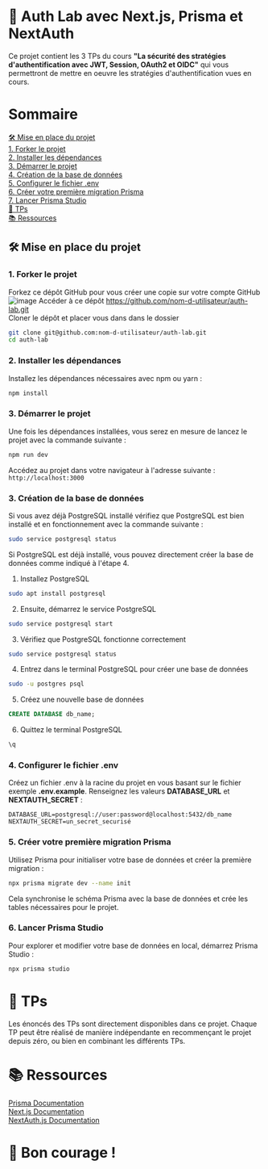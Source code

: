 # 🧪 Auth Lab avec Next.js, Prisma et NextAuth

Ce projet contient les 3 TPs du cours **"La sécurité des stratégies d'authentification avec JWT, Session, OAuth2 et OIDC"** qui vous permettront de mettre en oeuvre les stratégies d'authentification vues en cours.

# Sommaire

[🛠️ Mise en place du projet](#-mise-en-place-du-projet)  
[1. Forker le projet](#1-forker-le-projet)  
[2. Installer les dépendances](#2-installer-les-dépendances)  
[3. Démarrer le projet](#3-démarrer-le-projet)  
[4. Création de la base de données](#4-création-de-la-base-de-données)  
[5. Configurer le fichier .env](#5-configurer-le-fichier-env)  
[6. Créer votre première migration Prisma](#6-créer-votre-première-migration-prisma)  
[7. Lancer Prisma Studio](#7-lancer-prisma-studio)  
[📄 TPs](#-tps)  
[📚 Ressources](#-ressources)  

## 🛠️ Mise en place du projet

### 1. **Forker le projet**

Forkez ce dépôt GitHub pour vous créer une copie sur votre compte GitHub  
![image](https://github.com/user-attachments/assets/3bee487e-f515-478f-9464-33ab7f975979)
Accéder à ce dépôt https://github.com/nom-d-utilisateur/auth-lab.git  
Cloner le dépôt et placer vous dans dans le dossier

```bash
git clone git@github.com:nom-d-utilisateur/auth-lab.git
cd auth-lab
```

### 2. Installer les dépendances

Installez les dépendances nécessaires avec npm ou yarn :

```bash
npm install
```

### 3. Démarrer le projet

Une fois les dépendances installées, vous serez en mesure de lancez le projet avec la commande suivante :

```bash
npm run dev
```

Accédez au projet dans votre navigateur à l'adresse suivante : `http://localhost:3000`

### 3. Création de la base de données

Si vous avez déjà PostgreSQL installé vérifiez que PostgreSQL est bien installé et en fonctionnement avec la commande suivante :

```bash
sudo service postgresql status
```

Si PostgreSQL est déjà installé, vous pouvez directement créer la base de données comme indiqué à l'étape 4.

1. Installez PostgreSQL

```bash
sudo apt install postgresql
```

2. Ensuite, démarrez le service PostgreSQL

```bash
sudo service postgresql start
```

3. Vérifiez que PostgreSQL fonctionne correctement

```bash
sudo service postgresql status
```

4. Entrez dans le terminal PostgreSQL pour créer une base de données

```bash
sudo -u postgres psql
```

5. Créez une nouvelle base de données

```sql
CREATE DATABASE db_name;
```

6. Quittez le terminal PostgreSQL

```sql
\q
```

### 4. Configurer le fichier .env

Créez un fichier .env à la racine du projet en vous basant sur le fichier exemple **.env.example**. Renseignez les valeurs **DATABASE_URL** et **NEXTAUTH_SECRET** :

```
DATABASE_URL=postgresql://user:password@localhost:5432/db_name
NEXTAUTH_SECRET=un_secret_securisé
```

### 5. Créer votre première migration Prisma

Utilisez Prisma pour initialiser votre base de données et créer la première migration :

```bash
npx prisma migrate dev --name init
```

Cela synchronise le schéma Prisma avec la base de données et crée les tables nécessaires pour le projet.

### 6. Lancer Prisma Studio

Pour explorer et modifier votre base de données en local, démarrez Prisma Studio :

```bash
npx prisma studio
```

# 📄 TPs

Les énoncés des TPs sont directement disponibles dans ce projet. Chaque TP peut être réalisé de manière indépendante en recommençant le projet depuis zéro, ou bien en combinant les différents TPs.

# 📚 Ressources

[Prisma Documentation](https://www.prisma.io/docs/orm/more/help-and-troubleshooting/nextjs-help)  
[Next.js Documentation](https://nextjs.org/docs)  
[NextAuth.js Documentation](https://next-auth.js.org/providers/)  

# 🚀 Bon courage !
